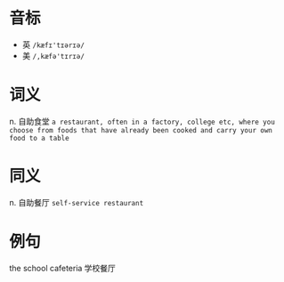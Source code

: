# 音标

- 英 `/kæfɪ'tɪərɪə/`
- 美 `/,kæfə'tɪrɪə/`

# 词义

n. 自助食堂
`a restaurant, often in a factory, college etc, where you choose from foods that have already been cooked and carry your own food to a table`

# 同义

n. 自助餐厅
`self-service restaurant`

# 例句

the school cafeteria
学校餐厅


